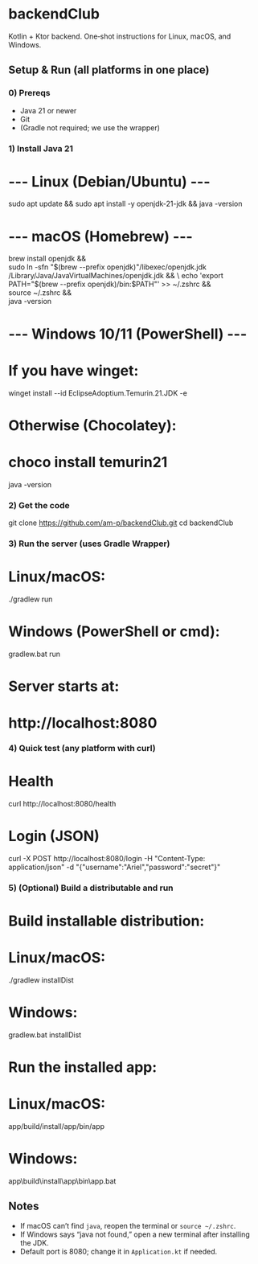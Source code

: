 # backendClub

Kotlin + Ktor backend. One‑shot instructions for Linux, macOS, and Windows.

## Setup & Run (all platforms in one place)

### 0) Prereqs
- Java 21 or newer
- Git
- (Gradle not required; we use the wrapper)

### 1) Install Java 21

# --- Linux (Debian/Ubuntu) ---
sudo apt update && sudo apt install -y openjdk-21-jdk && java -version

# --- macOS (Homebrew) ---
brew install openjdk && \
sudo ln -sfn "$(brew --prefix openjdk)"/libexec/openjdk.jdk /Library/Java/JavaVirtualMachines/openjdk.jdk && \
echo 'export PATH="$(brew --prefix openjdk)/bin:$PATH"' >> ~/.zshrc && \
source ~/.zshrc && \
java -version

# --- Windows 10/11 (PowerShell) ---
# If you have winget:
winget install --id EclipseAdoptium.Temurin.21.JDK -e
# Otherwise (Chocolatey):
# choco install temurin21
java -version

### 2) Get the code
git clone https://github.com/am-p/backendClub.git
cd backendClub

### 3) Run the server (uses Gradle Wrapper)

# Linux/macOS:
./gradlew run

# Windows (PowerShell or cmd):
gradlew.bat run

# Server starts at:
# http://localhost:8080

### 4) Quick test (any platform with curl)

# Health
curl http://localhost:8080/health

# Login (JSON)
curl -X POST http://localhost:8080/login -H "Content-Type: application/json" -d "{\"username\":\"Ariel\",\"password\":\"secret\"}"

### 5) (Optional) Build a distributable and run

# Build installable distribution:
# Linux/macOS:
./gradlew installDist
# Windows:
gradlew.bat installDist

# Run the installed app:
# Linux/macOS:
app/build/install/app/bin/app
# Windows:
app\build\install\app\bin\app.bat

## Notes
- If macOS can’t find `java`, reopen the terminal or `source ~/.zshrc`.
- If Windows says “java not found,” open a new terminal after installing the JDK.
- Default port is 8080; change it in `Application.kt` if needed.
